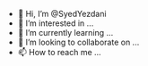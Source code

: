 - 👋 Hi, I’m @SyedYezdani
- 👀 I’m interested in ...
- 🌱 I’m currently learning ...
- 💞️ I’m looking to collaborate on ...
- 📫 How to reach me ...

<!---
SyedYezdani/SyedYezdani is a ✨ special ✨ repository because its `README.md` (this file) appears on your GitHub profile.
You can click the Preview link to take a look at your changes.
--->
